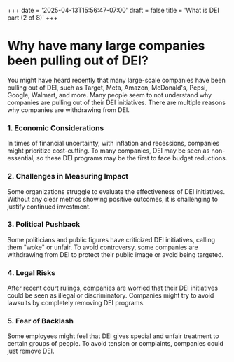 +++
date = '2025-04-13T15:56:47-07:00'
draft = false
title = 'What is DEI part (2 of 8)'
+++

# Why have many large companies been pulling out of DEI?

You might have heard recently that many large-scale companies have been pulling out of DEI, such as Target, Meta, Amazon, McDonald's, Pepsi, Google, Walmart, and more. Many people seem to not understand why companies are pulling out of their DEI initiatives. There are multiple reasons why companies are withdrawing from DEI. 

### 1. Economic Considerations
In times of financial uncertainty, with inflation and recessions, companies might prioritize cost-cutting. To many companies, DEI may be seen as non-essential, so these DEI programs may be the first to face budget reductions.

### 2. Challenges in Measuring Impact
Some organizations struggle to evaluate the effectiveness of DEI initiatives. Without any clear metrics showing positive outcomes, it is challenging to justify continued investment.

### 3. Political Pushback
Some politicians and public figures have criticized DEI initiatives, calling them "woke" or unfair. To avoid controversy, some companies are withdrawing from DEI to protect their public image or avoid being targeted. 

### 4. Legal Risks
After recent court rulings, companies are worried that their DEI initiatives could be seen as illegal or discriminatory. Companies might try to avoid lawsuits by completely removing DEI programs.

### 5. Fear of Backlash
Some employees might feel that DEI gives special and unfair treatment to certain groups of people. To avoid tension or complaints, companies could just remove DEI.

